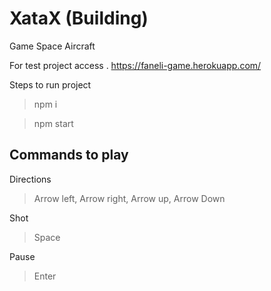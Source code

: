 # XataX (Building)
Game Space Aircraft

For test project access
 . https://faneli-game.herokuapp.com/

Steps to run project
 > npm i
 
 > npm start
 
## Commands to play

Directions
  > Arrow left, Arrow right, Arrow up, Arrow Down

Shot
  > Space

Pause
  > Enter